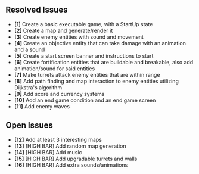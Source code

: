 ## Resolved Issues ##

- **[1]** Create a basic executable game, with a StartUp state
- **[2]** Create a map and generate/render it
- **[3]** Create enemy entities with sound and movement
- **[4]** Create an objective entity that can take damage with an animation and a sound
- **[5]** Create a start screen banner and instructions to start
- **[6]** Create fortification entities that are buildable and breakable, also add animation/sound for said entities
- **[7]** Make turrets attack enemy entities that are within range
- **[8]** Add path finding and map interaction to enemy entities utilizing Dijkstra's algorithm
- **[9]** Add score and currency systems
- **[10]** Add an end game condition and an end game screen
- **[11]** Add enemy waves

## Open Issues ##

- **[12]** Add at least 3 interesting maps
- **[13]** [HIGH BAR] Add random map generation
- **[14]** [HIGH BAR] Add music
- **[15]** [HIGH BAR] Add upgradable turrets and walls
- **[16]** [HIGH BAR] Add extra sounds/animations

